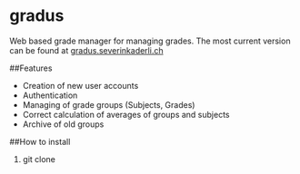 # gradus
Web based grade manager for managing grades. The most current version can be found at [gradus.severinkaderli.ch](http://gradus.severinkaderli.ch)

##Features
* Creation of new user accounts
* Authentication
* Managing of grade groups (Subjects, Grades)
* Correct calculation of averages of groups and subjects
* Archive of old groups

##How to install
1. git clone
